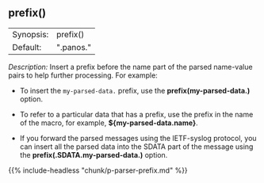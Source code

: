 ---
---
<!-- DISCLAIMER: This file is based on the syslog-ng Open Source Edition documentation https://github.com/balabit/syslog-ng-ose-guides/commit/2f4a52ee61d1ea9ad27cb4f3168b95408fddfdf2 and is used under the terms of The syslog-ng Open Source Edition Documentation License. The file has been modified by Axoflow. -->

## prefix()

|           |           |
| --------- | --------- |
| Synopsis: | prefix()  |
| Default:  | ".panos." |

*Description:* Insert a prefix before the name part of the parsed name-value pairs to help further processing. For example:

  - To insert the `my-parsed-data.` prefix, use the **prefix(my-parsed-data.)** option.

  - To refer to a particular data that has a prefix, use the prefix in the name of the macro, for example, **${my-parsed-data.name}**.

  - If you forward the parsed messages using the IETF-syslog protocol, you can insert all the parsed data into the SDATA part of the message using the **prefix(.SDATA.my-parsed-data.)** option.

{{% include-headless "chunk/p-parser-prefix.md" %}}

